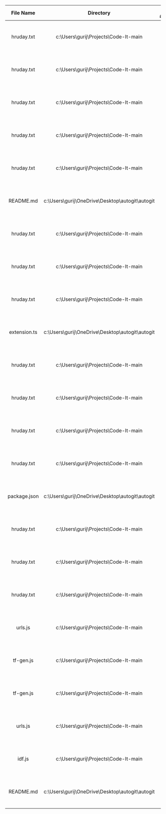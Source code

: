 | File Name | Directory | Files affected | Time Stamp |
|:---:|:---:|:---:|:---:|
| hruday.txt | c:\Users\gurij\Projects\Code-It-main | 4 | Tue, 21 Jan 2025 11:39:14 GMT |
| hruday.txt | c:\Users\gurij\Projects\Code-It-main | 3 | Tue, 21 Jan 2025 11:39:44 GMT |
| hruday.txt | c:\Users\gurij\Projects\Code-It-main | 5 | Tue, 21 Jan 2025 11:40:14 GMT |
| hruday.txt | c:\Users\gurij\Projects\Code-It-main | 4 | Tue, 21 Jan 2025 11:40:44 GMT |
| hruday.txt | c:\Users\gurij\Projects\Code-It-main | 1 | Tue, 21 Jan 2025 11:41:14 GMT |
| README.md | c:\Users\gurij\OneDrive\Desktop\autogit\autogit | 16 | Thu, 23 Jan 2025 03:07:56 GMT |
| hruday.txt | c:\Users\gurij\Projects\Code-It-main | 1 | Thu, 23 Jan 2025 04:07:13 GMT |
| hruday.txt | c:\Users\gurij\Projects\Code-It-main | 1 | Thu, 23 Jan 2025 04:07:20 GMT |
| hruday.txt | c:\Users\gurij\Projects\Code-It-main | 1 | Thu, 23 Jan 2025 04:07:35 GMT |
| extension.ts | c:\Users\gurij\OneDrive\Desktop\autogit\autogit | 17 | Thu, 23 Jan 2025 04:07:56 GMT |
| hruday.txt | c:\Users\gurij\Projects\Code-It-main | 1 | Thu, 23 Jan 2025 04:09:58 GMT |
| hruday.txt | c:\Users\gurij\Projects\Code-It-main | 1 | Thu, 23 Jan 2025 05:21:36 GMT |
| hruday.txt | c:\Users\gurij\Projects\Code-It-main | 1 | Thu, 23 Jan 2025 05:23:14 GMT |
| hruday.txt | c:\Users\gurij\Projects\Code-It-main | 1 | Thu, 23 Jan 2025 05:24:19 GMT |
| package.json | c:\Users\gurij\OneDrive\Desktop\autogit\autogit | 54 | Thu, 23 Jan 2025 05:37:56 GMT |
| hruday.txt | c:\Users\gurij\Projects\Code-It-main | 1 | Thu, 23 Jan 2025 06:27:09 GMT |
| hruday.txt | c:\Users\gurij\Projects\Code-It-main | 1 | Thu, 23 Jan 2025 06:27:17 GMT |
| hruday.txt | c:\Users\gurij\Projects\Code-It-main | 1 | Thu, 23 Jan 2025 06:27:20 GMT |
| urls.js | c:\Users\gurij\Projects\Code-It-main | 1 | Thu, 23 Jan 2025 06:27:26 GMT |
| tf-gen.js | c:\Users\gurij\Projects\Code-It-main | 2 | Thu, 23 Jan 2025 06:28:43 GMT |
| tf-gen.js | c:\Users\gurij\Projects\Code-It-main | 2 | Thu, 23 Jan 2025 06:28:53 GMT |
| urls.js | c:\Users\gurij\Projects\Code-It-main | 2 | Thu, 23 Jan 2025 06:29:03 GMT |
| idf.js | c:\Users\gurij\Projects\Code-It-main | 4 | Thu, 23 Jan 2025 06:37:54 GMT |
| README.md | c:\Users\gurij\OneDrive\Desktop\autogit\autogit | 9 | Thu, 23 Jan 2025 07:21:11 GMT |
